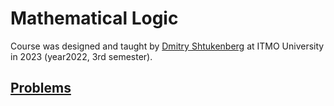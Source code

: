 # Mathematical Logic

Course was designed and taught by [Dmitry Shtukenberg](https://github.com/shd) at ITMO University in 2023 (year2022, 3rd semester).

## [Problems](statements.pdf)
